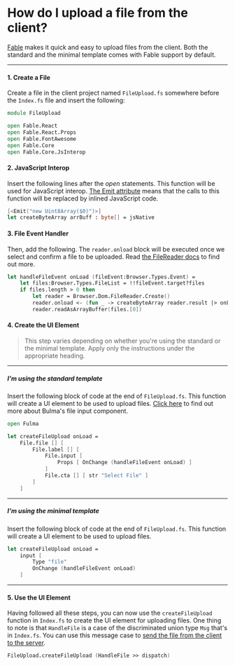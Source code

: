 # How do I upload a file from the client?
[Fable](https://fable.io/) makes it quick and easy to upload files from the client. Both the standard and the minimal template comes with Fable support by default.

---

#### 1. Create a File

Create a file in the client project named `FileUpload.fs` somewhere before the `Index.fs` file and insert the following:

```fsharp
module FileUpload

open Fable.React
open Fable.React.Props
open Fable.FontAwesome
open Fable.Core
open Fable.Core.JsInterop
```

#### 2. JavaScript Interop

Insert the following lines after the *open* statements. This function will be used for JavaScript interop. [The Emit attribute](https://fable.io/docs/communicate/js-from-fable.html#Emit-when-F-is-not-enough) means that the calls to this function will be replaced by inlined JavaScript code.

```fsharp
[<Emit("new Uint8Array($0)")>]
let createByteArray arrBuff : byte[] = jsNative
```

#### 3. File Event Handler

Then, add the following. The `reader.onload` block will be executed once we select and confirm a file to be uploaded. Read [the FileReader docs](https://developer.mozilla.org/en-US/docs/Web/API/FileReader) to find out more.

```fsharp
let handleFileEvent onLoad (fileEvent:Browser.Types.Event) =
    let files:Browser.Types.FileList = !!fileEvent.target?files
    if files.length > 0 then
        let reader = Browser.Dom.FileReader.Create()
        reader.onload <- (fun _ -> createByteArray reader.result |> onLoad)
        reader.readAsArrayBuffer(files.[0])
```



#### 4. Create the UI Element

> This step varies depending on whether you're using the standard or the minimal template. Apply only the instructions under the appropriate heading.

---

##### I'm using the standard template

Insert the following block of code at the end of `FileUpload.fs`. This function will create a UI element to be used to upload files. [Click here](https://bulma.io/documentation/form/file/) to find out more about Bulma's file input component.

```fsharp
open Fulma

let createFileUpload onLoad =
    File.file [] [
        File.label [] [
            File.input [
                Props [ OnChange (handleFileEvent onLoad) ]
            ]
            File.cta [] [ str "Select File" ]
        ]
    ]
```

---

##### I'm using the minimal template

Insert the following block of code at the end of `FileUpload.fs`. This function will create a UI element to be used to upload files.

```fsharp
let createFileUpload onLoad =
    input [
        Type "file"
        OnChange (handleFileEvent onLoad)
    ]
```

---

#### 5. Use the UI Element

Having followed all these steps, you can now use the `createFileUpload` function in `Index.fs` to create the UI element for uploading files. One thing to note is that `HandleFile` is a case of the discriminated union type `Msg` that's in `Index.fs`. You can use this message case to [send the file from the client to the server](http://localhost:8000/recipes/client-server/messaging-post/).

```fsharp
FileUpload.createFileUpload (HandleFile >> dispatch)
```

